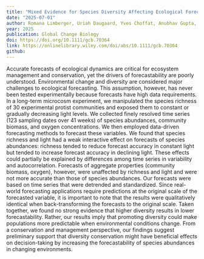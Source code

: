 ```yaml
---
title: "Mixed Evidence for Species Diversity Affecting Ecological Forecasts in Constant Versus Declining Light"
date: "2025-07-01"
author: Romana Limberger, Uriah Daugaard, Yves Choffat, Anubhav Gupta, Martina Jelić, Sabina Jyrkinen, Rainer M Krug, Seraina Nohl, Frank Pennekamp, Sofia van Moorsel, Xie Zheng, Debra Zuppinger-Dingley, Owen L. Petchey
year: 2025
publication: Global Change Biology
doi: https://doi.org/10.1111/gcb.70364
link: https://onlinelibrary.wiley.com/doi/abs/10.1111/gcb.70364
github:
---
```


Accurate forecasts of ecological dynamics are critical for ecosystem management and conservation, yet the drivers of forecastability are poorly understood. Environmental change and diversity are considered major challenges to ecological forecasting. This assumption, however, has never been tested experimentally because forecasts have high data requirements. In a long-term microcosm experiment, we manipulated the species richness of 30 experimental protist communities and exposed them to constant or gradually decreasing light levels. We collected finely resolved time series (123 sampling dates over 41 weeks) of species abundances, community biomass, and oxygen concentrations. We then employed data-driven forecasting methods to forecast these variables. We found that species richness and light had a weak interactive effect on forecasts of species abundances: richness tended to reduce forecast accuracy in constant light but tended to increase forecast accuracy in declining light. These effects could partially be explained by differences among time series in variability and autocorrelation. Forecasts of aggregate properties (community biomass, oxygen), however, were unaffected by richness and light and were not more accurate than those of species abundances. Our forecasts were based on time series that were detrended and standardized. Since real-world forecasting applications require predictions at the original scale of the forecasted variable, it is important to note that the results were qualitatively identical when back-transforming the forecasts to the original scale. Taken together, we found no strong evidence that higher diversity results in lower forecastability. Rather, our results imply that promoting diversity could make populations more predictable when environmental conditions change. From a conservation and management perspective, our findings suggest preliminary support that diversity conservation might have beneficial effects on decision-taking by increasing the forecastability of species abundances in changing environments.

